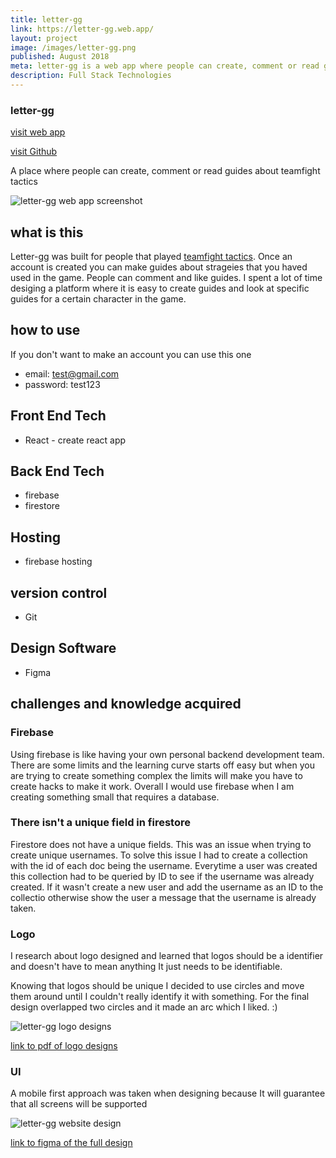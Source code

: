 ```yaml
---
title: letter-gg
link: https://letter-gg.web.app/
layout: project
image: /images/letter-gg.png
published: August 2018
meta: letter-gg is a web app where people can create, comment or read guides about teamfight tactics
description: Full Stack Technologies
---
```


### letter-gg
<p class="project__intro">
 <a href="https://letter-gg.web.app/">visit web app</a>
</p>
<p class="project__intro">
 <a href="https://github.com/colorlessenergy/letter.gg">visit Github</a>
</p>

A place where people can create, comment or read guides about teamfight tactics

<div class="img-container">
 <img class="img-container__img" src="{{ site.baseurl }}/images/letter-gg.png" alt="letter-gg web app screenshot">
</div>


## what is this


Letter-gg was built for people that played <a href="https://na.leagueoflegends.com/en/featured/events/teamfight-tactics">teamfight tactics</a>. Once an account is created you can make guides about strageies that you haved used in the game. People can comment and like guides. I spent a lot of time desiging a platform where it is easy to create guides and look at specific guides for a certain character in the game.


## how to use

If you don't want to make an account you can use this one 

* email: test@gmail.com
* password: test123

## Front End Tech

* React - create react app

## Back End Tech

* firebase
* firestore


## Hosting

* firebase hosting

## version control

* Git

## Design Software

* Figma


## challenges and knowledge acquired


### Firebase

Using firebase is like having your own personal backend development team. There are some limits and the learning curve starts off easy but when you are trying to create something complex the limits will make you have to create hacks to make it work. Overall I would use firebase when I am creating something small that requires a database.

### There isn't a unique field in firestore

Firestore does not have a unique fields. This was an issue when trying to create unique usernames. To solve this issue I had to create a collection with the id of each doc being the username. Everytime a user was created this collection had to be queried by ID to see if the username was already created. If it wasn't create a new user and add the username as an ID to the collectio otherwise show the user a message that the username is already taken.


### Logo

I research about logo designed and learned that logos should be a identifier and doesn't have to mean anything It just needs to be identifiable.

Knowing that logos should be unique I decided to use circles and move them around until I couldn't really identify it with something. For the final design overlapped two circles and it made an arc which I liked. :)

<div class="img-container">
 <img class="img-container__img" src="{{ site.baseurl }}/images/letter-gg-logo-design.png" alt="letter-gg logo designs">
</div>

<p class="center">
 <a href="{{ site.baseurl }}/pdf/letter-gg-logo.pdf"> link to pdf of logo designs </a>
</p>

### UI

A mobile first approach was taken when designing because It will guarantee that all screens will be supported


<div class="img-container">
 <img class="img-reset" src="{{ site.baseurl }}/images/home-design-letter-gg.png" alt="letter-gg website design">
</div>



<p class="center">
 <a href="https://www.figma.com/file/IfDB0HrqsPQOybUpkdkLhme2/Letter.gg?node-id=0%3A1"> link to figma of the full design</a>
</p>